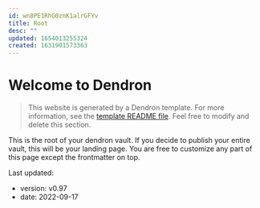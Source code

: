 ```yaml
---
id: wn8PE1RhG0znK1alrGFYv
title: Root
desc: ""
updated: 1654013255324
created: 1631901573363
---
```


# Welcome to Dendron

> This website is generated by a Dendron template. For more information, see the [template README file](https://github.com/dendronhq/template.publish.github-action/). Feel free to modify and delete this section.

This is the root of your dendron vault. If you decide to publish your entire vault, this will be your landing page. You are free to customize any part of this page except the frontmatter on top.

Last updated:

- version: v0.97
- date: 2022-09-17
